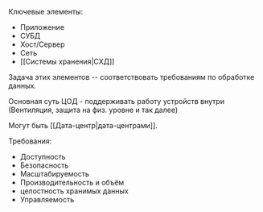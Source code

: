 Ключевые элементы:
- Приложение
- СУБД
- Хост/Сервер
- Сеть
- [[Системы хранения|СХД]]

Задача этих элементов -- соответствовать требованиям по обработке данных.

Основная суть ЦОД - поддерживать работу устройств внутри (Вентиляция, защита на физ. уровне и так далее)

Могут быть [[Дата-центр|дата-центрами]].

Требования:
- Доступность
- Безопасность
- Масштабируемость
- Производительность и объём
- целостность хранимых данных
- Управляемость